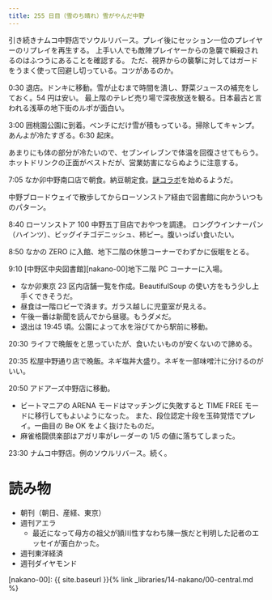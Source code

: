 ```yaml
---
title: 255 日目（雪のち晴れ）雪がやんだ中野
---
```


引き続きナムコ中野店でソウルリバース。プレイ後にセッション一位のプレイヤーのリプレイを再生する。
上手い人でも敵陣プレイヤーからの急襲で瞬殺されるのはふつうにあることを確認する。
ただ、視界からの襲撃に対してはガードをうまく使って回避し切っている。コツがあるのか。

0:30 退店。ドンキに移動。雪が止むまで時間を潰し、野菜ジュースの補充をしておく。54 円は安い。
最上階のテレビ売り場で深夜放送を観る。日本最古と言われる浅草の地下街のルポが面白い。

3:00 囲桃園公園に到着。ベンチにだけ雪が積もっている。掃除してキャンプ。
あんよが冷たすぎる。6:30 起床。

あまりにも体の部分が冷たいので、セブンイレブンで体温を回復させてもらう。
ホットドリンクの正面がベストだが、営業妨害にならぬように注意する。

7:05 なか卯中野南口店で朝食。納豆朝定食。[謎コラボ](https://eva.nakau.co.jp/)を始めるようだ。

中野ブロードウェイで散歩してからローソンストア経由で図書館に向かういつものパターン。

8:40 ローソンストア 100 中野五丁目店でおやつを調達。
ロングウインナーパン（ハインツ）、ビッグイチゴデニッシュ、柿ピー。腹いっぱい食いたい。

8:50 なかの ZERO に入館、地下二階の休憩コーナーでわずかに仮眠をとる。

9:10 [中野区中央図書館][nakano-00]地下二階 PC コーナーに入場。

* なか卯東京 23 区内店舗一覧を作成。BeautifulSoup の使い方をもう少し上手くできそうだ。
* 昼食は一階ロビーで済ます。ガラス越しに児童室が見える。
* 午後一番は新聞を読んでから昼寝。もうダメだ。
* 退出は 19:45 頃。公園によって水を浴びてから駅前に移動。

20:30 ライフで晩飯をと思っていたが、食いたいものが安くないので諦める。

20:35 松屋中野通り店で晩飯。ネギ塩丼大盛り。ネギを一部味噌汁に分けるのがいい。

20:50 アドアーズ中野店に移動。

* ビートマニアの ARENA モードはマッチングに失敗すると TIME FREE モードに移行してもよいようになった。
  また、段位認定十段を玉砕覚悟でプレイ。一曲目の Be OK をよく抜けたものだ。
* 麻雀格闘倶楽部はアガリ率がレーダーの 1/5 の値に落ちてしまった。

23:30 ナムコ中野店。例のソウルリバース。続く。

# 読み物

* 朝刊（朝日、産経、東京）
* 週刊アエラ
  * 最近になって母方の祖父が頴川性すなわち陳一族だと判明した記者のエッセイが面白かった。
* 週刊東洋経済
* 週刊ダイヤモンド

[nakano-00]: {{ site.baseurl }}{% link _libraries/14-nakano/00-central.md %}
